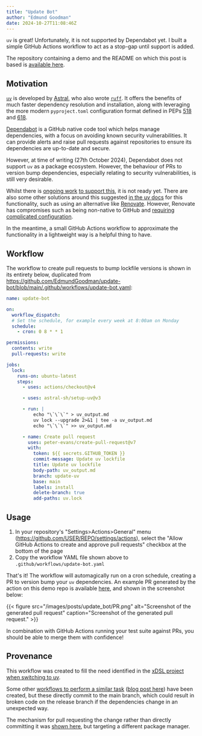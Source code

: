 ```yaml
---
title: "Update Bot"
author: "Edmund Goodman"
date: 2024-10-27T11:08:46Z
---
```


`uv` is great! Unfortunately, it is not supported by Dependabot yet. I built a
simple GitHub Actions workflow to act as a stop-gap until support is added.

<!--more-->

The repository containing a demo and the README on which this post is based
is [available here](https://github.com/EdmundGoodman/update-bot).

## Motivation

[`uv`](https://docs.astral.sh/uv/) is developed by [Astral](https://astral.sh/),
who also wrote [`ruff`](https://docs.astral.sh/ruff/). It offers the benefits of
much faster dependency resolution and installation, along with leveraging the
more modern `pyproject.toml` configuration format defined in PEPs
[518](https://peps.python.org/pep-0518/) and
[618](https://peps.python.org/pep-0621/).

[Dependabot](https://docs.github.com/en/code-security/getting-started/dependabot-quickstart-guide#about-dependabot) is a GitHub native code tool
which helps manage dependencies, with a focus on avoiding known security
vulnerabilities. It can provide alerts and raise pull requests against
repositories to ensure its dependencies are up-to-date and secure.

However, at time of writing (27th October 2024), Dependabot does not support
`uv` as a package ecosystem. However, the behaviour of PRs to version bump
dependencies, especially relating to security vulnerabilities, is still very
desirable.

Whilst there is [ongoing work](https://github.com/dependabot/dependabot-core/issues/10039)
[to support this](https://github.com/dependabot/dependabot-core/issues/10478),
it is not ready yet. There are also some other solutions around this suggested
[in the uv docs](https://docs.astral.sh/uv/guides/integration/dependency-bots/)
for this functionality, such as using an alternative like
[Renovate](https://github.com/renovatebot/renovate). However, Renovate has
compromises such as being non-native to GitHub and
[requiring complicated configuration](https://docs.renovatebot.com/getting-started/running/).

In the meantime, a small GitHub Actions workflow to approximate the
functionality in a lightweight way is a helpful thing to have.

## Workflow

The workflow to create pull requests to bump lockfile versions is shown in its
entirety below, duplicated from
<https://github.com/EdmundGoodman/update-bot/blob/main/.github/workflows/update-bot.yaml>:

```yaml
name: update-bot

on:
  workflow_dispatch:
  # Set the schedule, for example every week at 8:00am on Monday
  schedule:
    - cron: 0 8 * * 1

permissions:
  contents: write
  pull-requests: write

jobs:
  lock:
    runs-on: ubuntu-latest
    steps:
      - uses: actions/checkout@v4

      - uses: astral-sh/setup-uv@v3

      - run: |
          echo "\`\`\`" > uv_output.md
          uv lock --upgrade 2>&1 | tee -a uv_output.md
          echo "\`\`\`" >> uv_output.md

      - name: Create pull request
        uses: peter-evans/create-pull-request@v7
        with:
          token: ${{ secrets.GITHUB_TOKEN }}
          commit-message: Update uv lockfile
          title: Update uv lockfile
          body-path: uv_output.md
          branch: update-uv
          base: main
          labels: install
          delete-branch: true
          add-paths: uv.lock
```

## Usage

1. In your repository's "Settings>Actions>General" menu (<https://github.com/USER/REPO/settings/actions>),
   select the "Allow GitHub Actions to create and approve pull requests" checkbox
   at the bottom of the page
2. Copy the workflow YAML file shown above to `.github/workflows/update-bot.yaml`

That's it! The workflow will automagically run on a cron schedule, creating
a PR to version bump your `uv` dependencies. An example PR generated by the
action on this demo repo is available
[here](https://github.com/EdmundGoodman/update-bot/pull/3), and shown in the
screenshot below:

{{< figure
    src="/images/posts/update_bot/PR.png"
    alt="Screenshot of the generated pull request"
    caption="Screenshot of the generated pull request." >}}

In combination with GitHub Actions running your test suite against PRs, you
should be able to merge them with confidence!

## Provenance 

This workflow was created to fill the need identified in the
[xDSL project when switching to uv](https://github.com/xdslproject/xdsl/pull/3294#pullrequestreview-2364817663).

Some other [workflows to perform a similar task](https://github.com/cookiecutter/cookiecutter-django/pull/5422/files#diff-7d4a36230fcdffc1f740d6dee07ed4c50c4dbc6874d26515a7649c089ede1bb7)
([blog post here](https://browniebroke.com/blog/keep-uv.lock-file-up-to-date-with-dependabot-updates/))
have been created, but these directly commit to the main branch, which could
result in broken code on the release branch if the dependencies change in an
unexpected way.

The mechanism for pull requesting the change rather than directly committing it
was [shown here](https://pixi.sh/dev/advanced/updates_github_actions/), but
targeting a different package manager.
